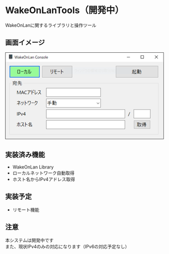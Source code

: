 # WakeOnLanTools（開発中）
WakeOnLanに関するライブラリと操作ツール

## 画面イメージ
![画面イメージ](./Docs/MainWindowImage.PNG)

## 実装済み機能
- WakeOnLan Library
- ローカルネットワーク自動取得
- ホスト名からIPv4アドレス取得

## 実装予定
- リモート機能

## 注意
本システムは開発中です  
また、現状IPv4のみの対応になります（IPv6の対応予定なし）